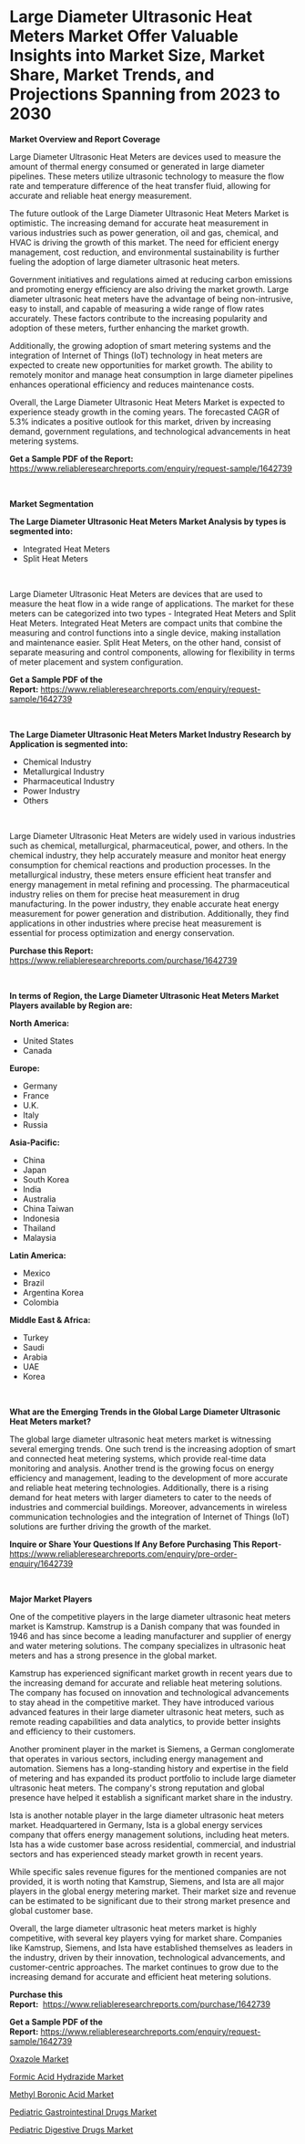 <p><h1>Large Diameter Ultrasonic Heat Meters Market Offer Valuable Insights into Market Size, Market Share, Market Trends, and Projections Spanning from 2023 to 2030</h1></p><p><strong>Market Overview and Report Coverage</strong></p>
<p><p>Large Diameter Ultrasonic Heat Meters are devices used to measure the amount of thermal energy consumed or generated in large diameter pipelines. These meters utilize ultrasonic technology to measure the flow rate and temperature difference of the heat transfer fluid, allowing for accurate and reliable heat energy measurement.</p><p>The future outlook of the Large Diameter Ultrasonic Heat Meters Market is optimistic. The increasing demand for accurate heat measurement in various industries such as power generation, oil and gas, chemical, and HVAC is driving the growth of this market. The need for efficient energy management, cost reduction, and environmental sustainability is further fueling the adoption of large diameter ultrasonic heat meters.</p><p>Government initiatives and regulations aimed at reducing carbon emissions and promoting energy efficiency are also driving the market growth. Large diameter ultrasonic heat meters have the advantage of being non-intrusive, easy to install, and capable of measuring a wide range of flow rates accurately. These factors contribute to the increasing popularity and adoption of these meters, further enhancing the market growth.</p><p>Additionally, the growing adoption of smart metering systems and the integration of Internet of Things (IoT) technology in heat meters are expected to create new opportunities for market growth. The ability to remotely monitor and manage heat consumption in large diameter pipelines enhances operational efficiency and reduces maintenance costs.</p><p>Overall, the Large Diameter Ultrasonic Heat Meters Market is expected to experience steady growth in the coming years. The forecasted CAGR of 5.3% indicates a positive outlook for this market, driven by increasing demand, government regulations, and technological advancements in heat metering systems.</p></p>
<p><strong>Get a Sample PDF of the Report:</strong> <a href="https://www.reliableresearchreports.com/enquiry/request-sample/1642739">https://www.reliableresearchreports.com/enquiry/request-sample/1642739</a></p>
<p>&nbsp;</p>
<p><strong>Market Segmentation</strong></p>
<p><strong>The Large Diameter Ultrasonic Heat Meters Market Analysis by types is segmented into:</strong></p>
<p><ul><li>Integrated Heat Meters</li><li>Split Heat Meters</li></ul></p>
<p>&nbsp;</p>
<p><p>Large Diameter Ultrasonic Heat Meters are devices that are used to measure the heat flow in a wide range of applications. The market for these meters can be categorized into two types - Integrated Heat Meters and Split Heat Meters. Integrated Heat Meters are compact units that combine the measuring and control functions into a single device, making installation and maintenance easier. Split Heat Meters, on the other hand, consist of separate measuring and control components, allowing for flexibility in terms of meter placement and system configuration.</p></p>
<p><strong>Get a Sample PDF of the Report:</strong>&nbsp;<a href="https://www.reliableresearchreports.com/enquiry/request-sample/1642739">https://www.reliableresearchreports.com/enquiry/request-sample/1642739</a></p>
<p>&nbsp;</p>
<p><strong>The Large Diameter Ultrasonic Heat Meters Market Industry Research by Application is segmented into:</strong></p>
<p><ul><li>Chemical Industry</li><li>Metallurgical Industry</li><li>Pharmaceutical Industry</li><li>Power Industry</li><li>Others</li></ul></p>
<p>&nbsp;</p>
<p><p>Large Diameter Ultrasonic Heat Meters are widely used in various industries such as chemical, metallurgical, pharmaceutical, power, and others. In the chemical industry, they help accurately measure and monitor heat energy consumption for chemical reactions and production processes. In the metallurgical industry, these meters ensure efficient heat transfer and energy management in metal refining and processing. The pharmaceutical industry relies on them for precise heat measurement in drug manufacturing. In the power industry, they enable accurate heat energy measurement for power generation and distribution. Additionally, they find applications in other industries where precise heat measurement is essential for process optimization and energy conservation.</p></p>
<p><strong>Purchase this Report:</strong>&nbsp; <a href="https://www.reliableresearchreports.com/purchase/1642739">https://www.reliableresearchreports.com/purchase/1642739</a></p>
<p>&nbsp;</p>
<p><strong>In terms of Region, the Large Diameter Ultrasonic Heat Meters Market Players available by Region are:</strong></p>
<p>
    <p> <strong> North America: </strong>
        <ul>
            <li>United States</li>
            <li>Canada</li>
        </ul>
        </p> 
    <p> <strong> Europe: </strong>
        <ul>
            <li>Germany</li>
            <li>France</li>
            <li>U.K.</li>
            <li>Italy</li>
            <li>Russia</li>
        </ul>
        </p> 
    <p> <strong> Asia-Pacific: </strong>
        <ul>
            <li>China</li>
            <li>Japan</li>
            <li>South Korea</li>
            <li>India</li>
            <li>Australia</li>
            <li>China Taiwan</li>
            <li>Indonesia</li>
            <li>Thailand</li>
            <li>Malaysia</li>
        </ul>
        </p> 
    <p> <strong> Latin America: </strong>
        <ul>
            <li>Mexico</li>
            <li>Brazil</li>
            <li>Argentina Korea</li>
            <li>Colombia</li>
        </ul>
        </p> 
    <p> <strong> Middle East & Africa: </strong>
        <ul>
            <li>Turkey</li>
            <li>Saudi</li>
            <li>Arabia</li>
            <li>UAE</li>
            <li>Korea</li>
        </ul>
    </p>
    </p>
<p>&nbsp;</p>
<p><strong>What are the Emerging Trends in the Global Large Diameter Ultrasonic Heat Meters market?</strong></p>
<p><p>The global large diameter ultrasonic heat meters market is witnessing several emerging trends. One such trend is the increasing adoption of smart and connected heat metering systems, which provide real-time data monitoring and analysis. Another trend is the growing focus on energy efficiency and management, leading to the development of more accurate and reliable heat metering technologies. Additionally, there is a rising demand for heat meters with larger diameters to cater to the needs of industries and commercial buildings. Moreover, advancements in wireless communication technologies and the integration of Internet of Things (IoT) solutions are further driving the growth of the market.</p></p>
<p><strong>Inquire or Share Your Questions If Any Before Purchasing This Report</strong>- <a href="https://www.reliableresearchreports.com/enquiry/pre-order-enquiry/1642739">https://www.reliableresearchreports.com/enquiry/pre-order-enquiry/1642739</a></p>
<p>&nbsp;</p>
<p><strong>Major Market Players</strong></p>
<p><p>One of the competitive players in the large diameter ultrasonic heat meters market is Kamstrup. Kamstrup is a Danish company that was founded in 1946 and has since become a leading manufacturer and supplier of energy and water metering solutions. The company specializes in ultrasonic heat meters and has a strong presence in the global market.</p><p>Kamstrup has experienced significant market growth in recent years due to the increasing demand for accurate and reliable heat metering solutions. The company has focused on innovation and technological advancements to stay ahead in the competitive market. They have introduced various advanced features in their large diameter ultrasonic heat meters, such as remote reading capabilities and data analytics, to provide better insights and efficiency to their customers.</p><p>Another prominent player in the market is Siemens, a German conglomerate that operates in various sectors, including energy management and automation. Siemens has a long-standing history and expertise in the field of metering and has expanded its product portfolio to include large diameter ultrasonic heat meters. The company's strong reputation and global presence have helped it establish a significant market share in the industry.</p><p>Ista is another notable player in the large diameter ultrasonic heat meters market. Headquartered in Germany, Ista is a global energy services company that offers energy management solutions, including heat meters. Ista has a wide customer base across residential, commercial, and industrial sectors and has experienced steady market growth in recent years.</p><p>While specific sales revenue figures for the mentioned companies are not provided, it is worth noting that Kamstrup, Siemens, and Ista are all major players in the global energy metering market. Their market size and revenue can be estimated to be significant due to their strong market presence and global customer base.</p><p>Overall, the large diameter ultrasonic heat meters market is highly competitive, with several key players vying for market share. Companies like Kamstrup, Siemens, and Ista have established themselves as leaders in the industry, driven by their innovation, technological advancements, and customer-centric approaches. The market continues to grow due to the increasing demand for accurate and efficient heat metering solutions.</p></p>
<p><strong>Purchase this Report:</strong>&nbsp;&nbsp;<a href="https://www.reliableresearchreports.com/purchase/1642739">https://www.reliableresearchreports.com/purchase/1642739</a></p>
<p></p>
<p><strong>Get a Sample PDF of the Report:</strong>&nbsp;<a href="https://www.reliableresearchreports.com/enquiry/request-sample/1642739">https://www.reliableresearchreports.com/enquiry/request-sample/1642739</a></p>
<p><p><a href="https://www.linkedin.com/pulse/oxazole-market-share-amp-new-trends-analysis-report-type-application-uylec/">Oxazole Market</a></p><p><a href="https://www.linkedin.com/pulse/formic-acid-hydrazide-market-research-report-unlocks-analysis-ijvuc/">Formic Acid Hydrazide Market</a></p><p><a href="https://www.linkedin.com/pulse/methyl-boronic-acid-market-size-2023-2030-global-industrial-vxrtc/">Methyl Boronic Acid Market</a></p><p><a href="https://medium.com/@annarussell1981/pediatric-gastrointestinal-drugs-market-size-market-outlook-and-market-forecast-2023-to-2030-ac82b56ca99b">Pediatric Gastrointestinal Drugs Market</a></p><p><a href="https://medium.com/@dorothypeters68/pediatric-digestive-drugs-nbsp-market-focuses-on-market-share-size-and-projected-forecast-till-fb368d31167f">Pediatric Digestive Drugs Market</a></p></p>